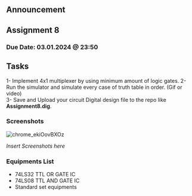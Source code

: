 ## Announcement

## Assignment 8
### Due Date: 03.01.2024 @ 23:50

## Tasks
1- Implement 4x1 multiplexer by using minimum amount of logic gates. 
2- Run the simulator and simulate every case of truth table in order. (Gif or video)  
3- Save and Upload your circuit Digital design file to the repo like **Assignment8.dig**. 

### Screenshots
![chrome_ekiOovBXOz](https://github.com/abbaselmas/Assignment/assets/148035285/e0b657f7-194c-4262-ab30-c650a12e66df)

*Insert Screenshots here*

### Equipments List

- 74LS32 TTL OR GATE IC
- 74LS08 TTL AND GATE IC
- Standard set equipments
